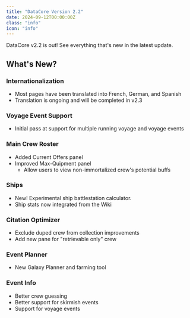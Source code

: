 ```yaml
---
title: "DataCore Version 2.2"
date: 2024-09-12T00:00:00Z
class: "info"
icon: "info"
---
```


DataCore v2.2 is out! See everything that's new in the latest update.<!-- end -->

## What's New?

### Internationalization

- Most pages have been translated into French, German, and Spanish
- Translation is ongoing and will be completed in v2.3

### Voyage Event Support

- Initial pass at support for multiple running voyage and voyage events

### Main Crew Roster

- Added Current Offers panel
- Improved Max-Quipment panel
  - Allow users to view non-immortalized crew's potential buffs

### Ships

- New! Experimental ship battlestation calculator.
- Ship stats now integrated from the Wiki

### Citation Optimizer

- Exclude duped crew from collection improvements
- Add new pane for "retrievable only" crew

### Event Planner

- New Galaxy Planner and farming tool

### Event Info

- Better crew guessing
- Better support for skirmish events
- Support for voyage events


